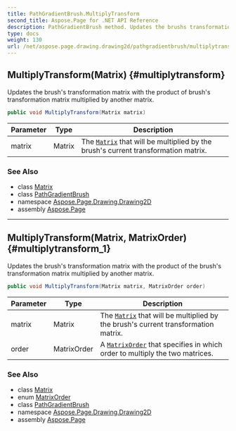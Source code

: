 ```yaml
---
title: PathGradientBrush.MultiplyTransform
second_title: Aspose.Page for .NET API Reference
description: PathGradientBrush method. Updates the brushs transformation matrix with the product of brushs transformation matrix multiplied by another matrix
type: docs
weight: 130
url: /net/aspose.page.drawing.drawing2d/pathgradientbrush/multiplytransform/
---
```

## MultiplyTransform(Matrix) {#multiplytransform}

Updates the brush's transformation matrix with the product of brush's transformation matrix multiplied by another matrix.

```csharp
public void MultiplyTransform(Matrix matrix)
```

| Parameter | Type | Description |
| --- | --- | --- |
| matrix | Matrix | The [`Matrix`](../../matrix/) that will be multiplied by the brush's current transformation matrix. |

### See Also

* class [Matrix](../../matrix/)
* class [PathGradientBrush](../)
* namespace [Aspose.Page.Drawing.Drawing2D](../../pathgradientbrush/)
* assembly [Aspose.Page](../../../)

---

## MultiplyTransform(Matrix, MatrixOrder) {#multiplytransform_1}

Updates the brush's transformation matrix with the product of the brush's transformation matrix multiplied by another matrix.

```csharp
public void MultiplyTransform(Matrix matrix, MatrixOrder order)
```

| Parameter | Type | Description |
| --- | --- | --- |
| matrix | Matrix | The [`Matrix`](../../matrix/) that will be multiplied by the brush's current transformation matrix. |
| order | MatrixOrder | A [`MatrixOrder`](../../matrixorder/) that specifies in which order to multiply the two matrices. |

### See Also

* class [Matrix](../../matrix/)
* enum [MatrixOrder](../../matrixorder/)
* class [PathGradientBrush](../)
* namespace [Aspose.Page.Drawing.Drawing2D](../../pathgradientbrush/)
* assembly [Aspose.Page](../../../)


